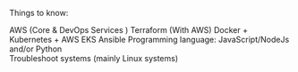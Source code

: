 
Things to know:

AWS (Core & DevOps Services )
Terraform (With AWS)
Docker + Kubernetes + AWS EKS
Ansible
Programming language: JavaScript/NodeJs and/or Python  
Troubleshoot systems (mainly Linux systems)